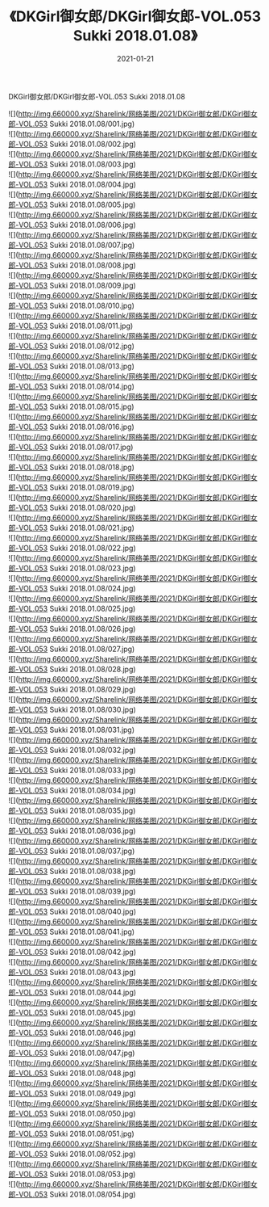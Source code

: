 ﻿---
layout: post
title:  《DKGirl御女郎/DKGirl御女郎-VOL.053 Sukki 2018.01.08》
date:   2021-01-21
img: http://img.660000.xyz/Sharelink/网络美图/2021/DKGirl御女郎/DKGirl御女郎-VOL.053 Sukki 2018.01.08/000.jpg
categories: [美女, 清纯, 唯美]
---

DKGirl御女郎/DKGirl御女郎-VOL.053 Sukki 2018.01.08

 ![](http://img.660000.xyz/Sharelink/网络美图/2021/DKGirl御女郎/DKGirl御女郎-VOL.053 Sukki 2018.01.08/001.jpg) <br>![](http://img.660000.xyz/Sharelink/网络美图/2021/DKGirl御女郎/DKGirl御女郎-VOL.053 Sukki 2018.01.08/002.jpg) <br>![](http://img.660000.xyz/Sharelink/网络美图/2021/DKGirl御女郎/DKGirl御女郎-VOL.053 Sukki 2018.01.08/003.jpg) <br>![](http://img.660000.xyz/Sharelink/网络美图/2021/DKGirl御女郎/DKGirl御女郎-VOL.053 Sukki 2018.01.08/004.jpg) <br>![](http://img.660000.xyz/Sharelink/网络美图/2021/DKGirl御女郎/DKGirl御女郎-VOL.053 Sukki 2018.01.08/005.jpg) <br>![](http://img.660000.xyz/Sharelink/网络美图/2021/DKGirl御女郎/DKGirl御女郎-VOL.053 Sukki 2018.01.08/006.jpg) <br>![](http://img.660000.xyz/Sharelink/网络美图/2021/DKGirl御女郎/DKGirl御女郎-VOL.053 Sukki 2018.01.08/007.jpg) <br>![](http://img.660000.xyz/Sharelink/网络美图/2021/DKGirl御女郎/DKGirl御女郎-VOL.053 Sukki 2018.01.08/008.jpg) <br>![](http://img.660000.xyz/Sharelink/网络美图/2021/DKGirl御女郎/DKGirl御女郎-VOL.053 Sukki 2018.01.08/009.jpg) <br>![](http://img.660000.xyz/Sharelink/网络美图/2021/DKGirl御女郎/DKGirl御女郎-VOL.053 Sukki 2018.01.08/010.jpg) <br>![](http://img.660000.xyz/Sharelink/网络美图/2021/DKGirl御女郎/DKGirl御女郎-VOL.053 Sukki 2018.01.08/011.jpg) <br>![](http://img.660000.xyz/Sharelink/网络美图/2021/DKGirl御女郎/DKGirl御女郎-VOL.053 Sukki 2018.01.08/012.jpg) <br>![](http://img.660000.xyz/Sharelink/网络美图/2021/DKGirl御女郎/DKGirl御女郎-VOL.053 Sukki 2018.01.08/013.jpg) <br>![](http://img.660000.xyz/Sharelink/网络美图/2021/DKGirl御女郎/DKGirl御女郎-VOL.053 Sukki 2018.01.08/014.jpg) <br>![](http://img.660000.xyz/Sharelink/网络美图/2021/DKGirl御女郎/DKGirl御女郎-VOL.053 Sukki 2018.01.08/015.jpg) <br>![](http://img.660000.xyz/Sharelink/网络美图/2021/DKGirl御女郎/DKGirl御女郎-VOL.053 Sukki 2018.01.08/016.jpg) <br>![](http://img.660000.xyz/Sharelink/网络美图/2021/DKGirl御女郎/DKGirl御女郎-VOL.053 Sukki 2018.01.08/017.jpg) <br>![](http://img.660000.xyz/Sharelink/网络美图/2021/DKGirl御女郎/DKGirl御女郎-VOL.053 Sukki 2018.01.08/018.jpg) <br>![](http://img.660000.xyz/Sharelink/网络美图/2021/DKGirl御女郎/DKGirl御女郎-VOL.053 Sukki 2018.01.08/019.jpg) <br>![](http://img.660000.xyz/Sharelink/网络美图/2021/DKGirl御女郎/DKGirl御女郎-VOL.053 Sukki 2018.01.08/020.jpg) <br>![](http://img.660000.xyz/Sharelink/网络美图/2021/DKGirl御女郎/DKGirl御女郎-VOL.053 Sukki 2018.01.08/021.jpg) <br>![](http://img.660000.xyz/Sharelink/网络美图/2021/DKGirl御女郎/DKGirl御女郎-VOL.053 Sukki 2018.01.08/022.jpg) <br>![](http://img.660000.xyz/Sharelink/网络美图/2021/DKGirl御女郎/DKGirl御女郎-VOL.053 Sukki 2018.01.08/023.jpg) <br>![](http://img.660000.xyz/Sharelink/网络美图/2021/DKGirl御女郎/DKGirl御女郎-VOL.053 Sukki 2018.01.08/024.jpg) <br>![](http://img.660000.xyz/Sharelink/网络美图/2021/DKGirl御女郎/DKGirl御女郎-VOL.053 Sukki 2018.01.08/025.jpg) <br>![](http://img.660000.xyz/Sharelink/网络美图/2021/DKGirl御女郎/DKGirl御女郎-VOL.053 Sukki 2018.01.08/026.jpg) <br>![](http://img.660000.xyz/Sharelink/网络美图/2021/DKGirl御女郎/DKGirl御女郎-VOL.053 Sukki 2018.01.08/027.jpg) <br>![](http://img.660000.xyz/Sharelink/网络美图/2021/DKGirl御女郎/DKGirl御女郎-VOL.053 Sukki 2018.01.08/028.jpg) <br>![](http://img.660000.xyz/Sharelink/网络美图/2021/DKGirl御女郎/DKGirl御女郎-VOL.053 Sukki 2018.01.08/029.jpg) <br>![](http://img.660000.xyz/Sharelink/网络美图/2021/DKGirl御女郎/DKGirl御女郎-VOL.053 Sukki 2018.01.08/030.jpg) <br>![](http://img.660000.xyz/Sharelink/网络美图/2021/DKGirl御女郎/DKGirl御女郎-VOL.053 Sukki 2018.01.08/031.jpg) <br>![](http://img.660000.xyz/Sharelink/网络美图/2021/DKGirl御女郎/DKGirl御女郎-VOL.053 Sukki 2018.01.08/032.jpg) <br>![](http://img.660000.xyz/Sharelink/网络美图/2021/DKGirl御女郎/DKGirl御女郎-VOL.053 Sukki 2018.01.08/033.jpg) <br>![](http://img.660000.xyz/Sharelink/网络美图/2021/DKGirl御女郎/DKGirl御女郎-VOL.053 Sukki 2018.01.08/034.jpg) <br>![](http://img.660000.xyz/Sharelink/网络美图/2021/DKGirl御女郎/DKGirl御女郎-VOL.053 Sukki 2018.01.08/035.jpg) <br>![](http://img.660000.xyz/Sharelink/网络美图/2021/DKGirl御女郎/DKGirl御女郎-VOL.053 Sukki 2018.01.08/036.jpg) <br>![](http://img.660000.xyz/Sharelink/网络美图/2021/DKGirl御女郎/DKGirl御女郎-VOL.053 Sukki 2018.01.08/037.jpg) <br>![](http://img.660000.xyz/Sharelink/网络美图/2021/DKGirl御女郎/DKGirl御女郎-VOL.053 Sukki 2018.01.08/038.jpg) <br>![](http://img.660000.xyz/Sharelink/网络美图/2021/DKGirl御女郎/DKGirl御女郎-VOL.053 Sukki 2018.01.08/039.jpg) <br>![](http://img.660000.xyz/Sharelink/网络美图/2021/DKGirl御女郎/DKGirl御女郎-VOL.053 Sukki 2018.01.08/040.jpg) <br>![](http://img.660000.xyz/Sharelink/网络美图/2021/DKGirl御女郎/DKGirl御女郎-VOL.053 Sukki 2018.01.08/041.jpg) <br>![](http://img.660000.xyz/Sharelink/网络美图/2021/DKGirl御女郎/DKGirl御女郎-VOL.053 Sukki 2018.01.08/042.jpg) <br>![](http://img.660000.xyz/Sharelink/网络美图/2021/DKGirl御女郎/DKGirl御女郎-VOL.053 Sukki 2018.01.08/043.jpg) <br>![](http://img.660000.xyz/Sharelink/网络美图/2021/DKGirl御女郎/DKGirl御女郎-VOL.053 Sukki 2018.01.08/044.jpg) <br>![](http://img.660000.xyz/Sharelink/网络美图/2021/DKGirl御女郎/DKGirl御女郎-VOL.053 Sukki 2018.01.08/045.jpg) <br>![](http://img.660000.xyz/Sharelink/网络美图/2021/DKGirl御女郎/DKGirl御女郎-VOL.053 Sukki 2018.01.08/046.jpg) <br>![](http://img.660000.xyz/Sharelink/网络美图/2021/DKGirl御女郎/DKGirl御女郎-VOL.053 Sukki 2018.01.08/047.jpg) <br>![](http://img.660000.xyz/Sharelink/网络美图/2021/DKGirl御女郎/DKGirl御女郎-VOL.053 Sukki 2018.01.08/048.jpg) <br>![](http://img.660000.xyz/Sharelink/网络美图/2021/DKGirl御女郎/DKGirl御女郎-VOL.053 Sukki 2018.01.08/049.jpg) <br>![](http://img.660000.xyz/Sharelink/网络美图/2021/DKGirl御女郎/DKGirl御女郎-VOL.053 Sukki 2018.01.08/050.jpg) <br>![](http://img.660000.xyz/Sharelink/网络美图/2021/DKGirl御女郎/DKGirl御女郎-VOL.053 Sukki 2018.01.08/051.jpg) <br>![](http://img.660000.xyz/Sharelink/网络美图/2021/DKGirl御女郎/DKGirl御女郎-VOL.053 Sukki 2018.01.08/052.jpg) <br>![](http://img.660000.xyz/Sharelink/网络美图/2021/DKGirl御女郎/DKGirl御女郎-VOL.053 Sukki 2018.01.08/053.jpg) <br>![](http://img.660000.xyz/Sharelink/网络美图/2021/DKGirl御女郎/DKGirl御女郎-VOL.053 Sukki 2018.01.08/054.jpg) <br>